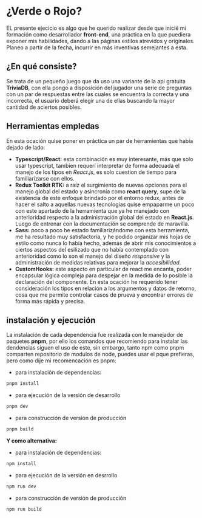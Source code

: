 # ¿Verde o Rojo?
EL presente ejecicio es algo que he querido realizar desde que inicié mi formación como desarrollador __front-end__, una práctica en la que puediera exponer mis habilidades, dando a las páginas estilos atrevidos y originales. Planeo a partir de la fecha, incurrir en más inventivas semejantes a esta.

## ¿En qué consiste? 

Se trata de un pequeño juego que da uso una variante de la api gratuita __TriviaDB__, con ella pongo a disposición del jugador una serie de preguntas con un par de respuestas entre las cuales se encuentra la correcta y una incorrecta, el usuario deberá elegir una de ellas buscando la mayor cantidad de aciertos posibles.

## Herramientas empledas
En esta ocación quise poner en práctica un par de herramientas que había dejado de lado:

- __Typescript/React:__ esta combinación es muy interesante, más que solo usar typescript, tambien requerí interpretar de forma adecuada el manejo de los tipos en _React.js_, es solo cuestion de tiempo para familiarizarse con ellos.
- __Redux Toolkit RTK:__ a raíz el surgimiento de nuevas opciones para el manejo global del estado y asincronía como __react query__, supe de la existencia de este enfoque brindado por el entorno redux, antes de hacer el salto a aquellas nuevas tecnologías quise empaparme un poco con este apartado de la herramienta que ya he manejado con anterioridad respecto a la administración global del estado en __React.js__. Luego de entrenar con la documentación se comprende de maravilla.
- __Sass:__ poco a poco he estado familiarizándome con esta herramienta, me ha resultado muy satisfactoria, y he podido organizar mis hojas de estilo como nunca lo había hecho, además de abrir mis conocimientos a ciertos aspectos del esilizado que no había contemplado con anterioridad como lo son el manejo del diseño _responsive_ y la administración de medidas relativas para mejorar la _accesibilidad_.
- __CustomHooks:__ este aspecto en particular de react me encanta, poder encapsular lógica compleja para despejar en la medida de lo posible la declaración del componente. En esta ocación he requerido tener consideración los tipos en relación a los argumentos y datos de retorno, cosa que me permite controlar casos de prueva y encontrar errores de forma más rápida y precisa.

## instalación y ejecución
La instalación de cada dependencia fue realizada con le manejador de paquetes __pnpm__, por ello los comandos que recomiendo para instalar las dendencias siguen el uso de este, sin embargo, tanto npm como pnpm comparten repositorio de modulos de node, puedes usar el pque prefieras, pero como dije mi recomencación es pnpm:
- para instalación de dependencias:
~~~bash
pnpm install
~~~
- para ejecución de la versión de desarrollo
~~~bash
pnpm dev
~~~
- para construcción de versión de producción
~~~bash
pnpm build
~~~
__Y como alternativa:__
- para instalación de dependencias:
~~~bash
npm install
~~~
- para ejecución de la versión en desrrollo
~~~bash
npm run dev
~~~
- para construcción de versión de producción
~~~bash
npm run build
~~~
